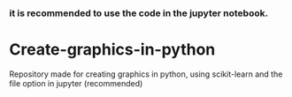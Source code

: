 <h3 color="#FF0000">it is recommended to use the code in the jupyter notebook.</h3>

# Create-graphics-in-python
Repository made for creating graphics in python, using scikit-learn and the file option in jupyter (recommended)
